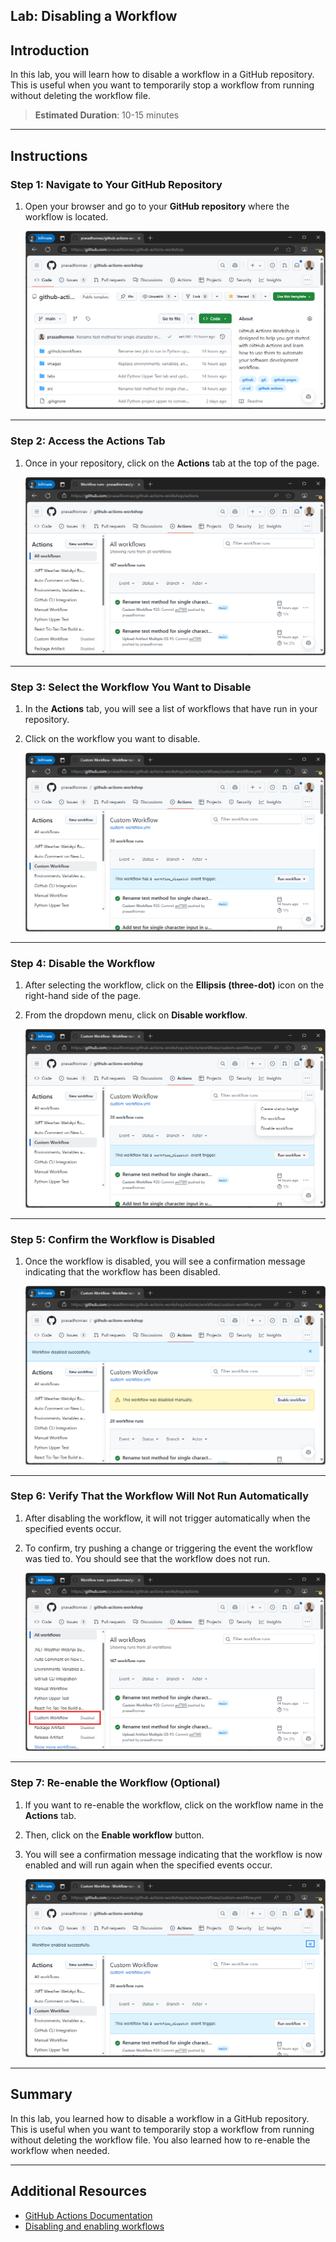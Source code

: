 ## Lab: Disabling a Workflow

## Introduction

In this lab, you will learn how to disable a workflow in a GitHub repository. This is useful when you want to temporarily stop a workflow from running without deleting the workflow file.

> **Estimated Duration**: 10-15 minutes

---

## Instructions

### Step 1: Navigate to Your GitHub Repository

1. Open your browser and go to your **GitHub repository** where the workflow is located.

   ![Open GitHub Repository](../../images/disabling-a-workflow/1.png)

---

### Step 2: Access the Actions Tab

1. Once in your repository, click on the **Actions** tab at the top of the page.

   ![Open Actions](../../images/disabling-a-workflow/2.png)

---

### Step 3: Select the Workflow You Want to Disable

1. In the **Actions** tab, you will see a list of workflows that have run in your repository.
2. Click on the workflow you want to disable.

   ![Disable Workflow](../../images/disabling-a-workflow/3.png)

---

### Step 4: Disable the Workflow

1. After selecting the workflow, click on the **Ellipsis (three-dot)** icon on the right-hand side of the page.
2. From the dropdown menu, click on **Disable workflow**.

   ![Disable Workflow](../../images/disabling-a-workflow/4.png)

---

### Step 5: Confirm the Workflow is Disabled

1. Once the workflow is disabled, you will see a confirmation message indicating that the workflow has been disabled.

   ![Workflow Disabled](../../images/disabling-a-workflow/5.png)

---

### Step 6: Verify That the Workflow Will Not Run Automatically

1. After disabling the workflow, it will not trigger automatically when the specified events occur.
2. To confirm, try pushing a change or triggering the event the workflow was tied to. You should see that the workflow does not run.

   ![Workflow Disabled](../../images/disabling-a-workflow/6.png)

---

### Step 7: Re-enable the Workflow (Optional)

1. If you want to re-enable the workflow, click on the workflow name in the **Actions** tab.
2. Then, click on the **Enable workflow** button.

3. You will see a confirmation message indicating that the workflow is now enabled and will run again when the specified events occur.

   ![Enable Workflow](../../images/disabling-a-workflow/7.png)

---

## Summary

In this lab, you learned how to disable a workflow in a GitHub repository. This is useful when you want to temporarily stop a workflow from running without deleting the workflow file. You also learned how to re-enable the workflow when needed.

---

## Additional Resources

- [GitHub Actions Documentation](https://docs.github.com/en/actions)
- [Disabling and enabling workflows](https://docs.github.com/en/actions/managing-workflow-runs/disabling-and-enabling-a-workflow)
